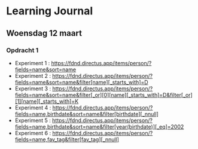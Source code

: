 # Learning Journal

## Woensdag 12 maart

### Opdracht 1 

* Experiment 1 : https://fdnd.directus.app/items/person/?fields=name&sort=name
* Experiment 2 : https://fdnd.directus.app/items/person/?fields=name&sort=name&filter[name][_starts_with]=D
* Experiment 3 : https://fdnd.directus.app/items/person/?fields=name&sort=name&filter[_or][0][name][_starts_with]=D&filter[_or][1][name][_starts_with]=K
* Experiment 4 : https://fdnd.directus.app/items/person/?fields=name,birthdate&sort=name&filter[birthdate][_nnull]
* Experiment 5 : https://fdnd.directus.app/items/person/?fields=name,birthdate&sort=name&filter[year(birthdate)][_eq]=2002
* Experiment 6 : https://fdnd.directus.app/items/person/?fields=name,fav_tag&filter[fav_tag][_nnull]